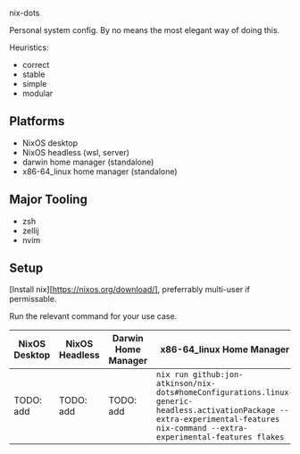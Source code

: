 nix-dots

Personal system config. By no means the most elegant way of doing this.

Heuristics:

- correct
- stable
- simple
- modular

## Platforms

- NixOS desktop
- NixOS headless (wsl, server)
- darwin home manager (standalone)
- x86-64_linux home manager (standalone)

## Major Tooling

- zsh
- zellij
- nvim

## Setup

[Install nix][https://nixos.org/download/], preferrably multi-user if permissable.

Run the relevant command for your use case.

| NixOS Desktop | NixOS Headless | Darwin Home Manager | x86-64_linux Home Manager                                                                                                                                                                 |
| ------------- | -------------- | ------------------- | ----------------------------------------------------------------------------------------------------------------------------------------------------------------------------------------- |
| TODO: add     | TODO: add      | TODO: add           | ```nix run github:jon-atkinson/nix-dots#homeConfigurations.linux-generic-headless.activationPackage --extra-experimental-features nix-command --extra-experimental-features flakes``` |
